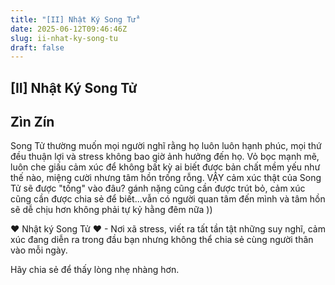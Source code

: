 ```yaml
---
title: "[II] Nhật Ký Song Tử"
date: 2025-06-12T09:46:46Z
slug: ii-nhat-ky-song-tu
draft: false
---
```


## [II] Nhật Ký Song Tử

## Zìn Zín

Song Tử thường muốn mọi người nghĩ rằng họ luôn luôn hạnh phúc, mọi thứ đều thuận lợi và stress không bao giờ ảnh hưởng đến họ. Vỏ bọc mạnh mẽ, luôn che giấu cảm xúc để không bất kỳ ai biết được bản chất mềm yếu như thế nào, miệng cười nhưng tâm hồn trống rỗng. VẬY cảm xúc thật của Song Tử sẽ được "tống" vào đâu? gánh nặng cũng cần được trút bỏ, cảm xúc cũng cần được chia sẻ để biết...vẫn có người quan tâm đến mình và tâm hồn sẽ dễ chịu hơn không phải tự kỷ hằng đêm nữa ))

♥ Nhật ký Song Tử ♥ - Nơi xã stress, viết ra tất tần tật những suy nghĩ, cảm xúc đang diễn ra trong đầu bạn nhưng không thể chia sẻ cùng người thân vào mỗi ngày.

Hãy chia sẻ để thấy lòng nhẹ nhàng hơn.​